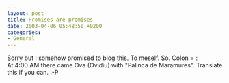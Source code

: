 ```yaml
---
layout: post
title: Promises are promises
date: 2003-04-06 05:48:50 +0200
categories:
- General
---
```

<p>Sorry but I somehow promised to blog this. To meself. So. Colon = :<br />
At 4:00 AM there came Ova (Ovidiu) with "Palinca de Maramures". Translate this if you can. :-P</p>
